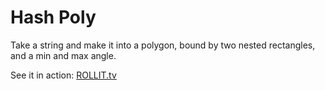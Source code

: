 Hash Poly
=========

Take a string and make it into a polygon, bound by two nested rectangles, and a min and max angle.

See it in action: [ROLLIT.tv](http://rollit.tv)
